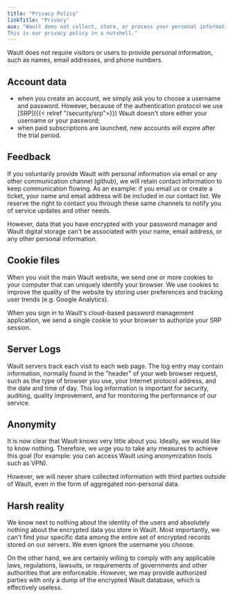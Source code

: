 ```yaml
---
title: "Privacy Policy"
linkTitle: "Privacy"
aux: "Wault does not collect, store, or process your personal information.
This is our privacy policy in a nutshell."
---
```


Wault does not require visitors or users to provide personal information,
such as names, email addresses, and phone numbers.

## Account data

- when you create an account, we simply ask you to choose a username and password.
  However, because of the authentication protocol we use [SRP]({{< relref "/security/srp">}}) Wault doesn't store 
  either your username or your password;
- when paid subscriptions are launched, new accounts will expire after the trial period.

## Feedback

If you voluntarily provide Wault with personal information via email or any other communication channel (github), 
we will retain contact information to keep communication flowing. As an example: if you email us or create 
a ticket, your name and email address will be included in our contact list. We reserve the right to contact you 
through these same channels to notify you of service updates and other needs.

However, data that you have encrypted with your password manager and Wault digital storage can't be associated 
with your name, email address, or any other personal information.

## Cookie files

When you visit the main Wault website, we send one or more cookies to your computer that can uniquely identify 
your browser. We use cookies to improve the quality of the website by storing user preferences and tracking user 
trends (e.g. Google Analytics).

When you sign in to Wault's cloud-based password management application, we send a single cookie to your browser 
to authorize your SRP session.

## Server Logs

Wault servers track each visit to each web page. The log entry may contain information, normally found in the 
"header" of your web browser request, such as the type of browser you use, your Internet protocol address, and the 
date and time of day. This log information is important for security, auditing, quality improvement, and for 
monitoring the performance of our service.

## Anonymity

It is now clear that Wault knows very little about you. Ideally, we would like to know nothing. Therefore, we urge 
you to take any measures to achieve this goal (for example: you can access Wault using anonymization tools such as VPN).

However, we will never share collected information with third parties outside of Wault, even in the form of aggregated 
non-personal data.

## Harsh reality

We know next to nothing about the identity of the users and absolutely nothing about the encrypted data you store 
in Wault. Most importantly, we can't find your specific data among the entire set of encrypted records stored on our 
servers. We even ignore the username you choose.

On the other hand, we are certainly willing to comply with any applicable laws, regulations, lawsuits, or requirements 
of governments and other authorities that are enforceable. However, we may provide authorized parties with only a dump 
of the encrypted Wault database, which is effectively useless.
